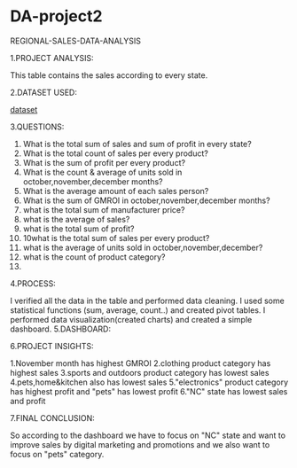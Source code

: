 # DA-project2
REGIONAL-SALES-DATA-ANALYSIS

1.PROJECT ANALYSIS:

This table contains the sales according to every state.

2.DATASET USED:

<a href="">dataset</a>

3.QUESTIONS:

 1. What is the total sum of sales and sum of profit in every state?
 2. What is the total count of sales per every product?
 3. What is the sum of profit per every product?
 4. What is the count & average of units sold in october,november,december months?
 5. What is the average amount of each sales person?
 6. What is the sum of GMROI in october,november,december months?
 7. what is the total sum of manufacturer price?
 8. what is the average of sales?
 9. what is the total sum of profit?
 10. 10what is the total sum of sales per every product?
 11. what is the average of units sold in october,november,december?
 12. what is the count of product category?
 13. 
4.PROCESS:

I verified all the data in the table and performed data cleaning.
I used some statistical functions (sum, average, count..) and created pivot tables.
I performed data visualization(created charts) and created a simple dashboard.
5.DASHBOARD: <img src="">

6.PROJECT INSIGHTS:

  1.November month has highest GMROI
  2.clothing product category has highest sales
  3.sports and outdoors product category has lowest sales
  4.pets,home&kitchen also has lowest sales
  5."electronics" product category has highest profit and "pets" has lowest profit
  6."NC" state has lowest sales and profit

7.FINAL CONCLUSION:

So according to the dashboard we have to focus on "NC" state and want to improve sales by digital marketing and promotions and we also want 
to focus on "pets" category.
